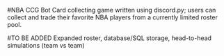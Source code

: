 #NBA CCG Bot
Card collecting game written using discord.py; users can collect and trade their favorite NBA players from a currently limited roster pool.

#TO BE ADDED
Expanded roster, database/SQL storage, head-to-head simulations (team vs team)
